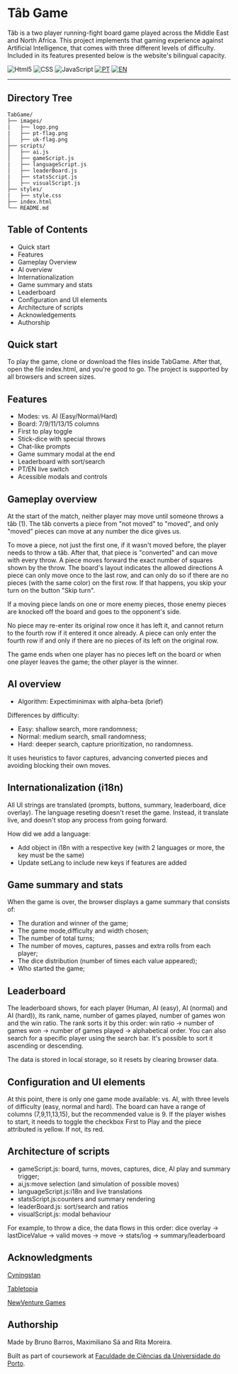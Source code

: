 
# Tâb Game

Tâb is a two player running-fight board game played across the Middle East and North Africa. This project implements that gaming experience against Artificial Intelligence, that comes with three different levels of difficulty. Included in its features presented below is the website's bilingual capacity.


![Html5](https://img.shields.io/badge/HTML5-E34F26.svg?style=for-the-badge&logo=HTML5&logoColor=white)
![CSS](https://img.shields.io/badge/CSS-663399.svg?style=for-the-badge&logo=CSS&logoColor=white)
![JavaScript](https://img.shields.io/badge/JavaScript-F7DF1E.svg?style=for-the-badge&logo=JavaScript&logoColor=black)
[![PT](https://img.shields.io/badge/lang-PT-0a66c2?labelColor=555&logo=google-translate&logoColor=white)](#português)
[![EN](https://img.shields.io/badge/lang-EN-0078d4?labelColor=555&logo=google-translate&logoColor=white)](#english)

---
## Directory Tree
```text
TabGame/
├── images/                   
|   ├── logo.png                
|   ├── pt-flag.png
│   ├── uk-flag.png
├── scripts/   
│   ├── ai.js             
│   ├── gameScript.js            
|   ├── languageScript.js  
│   ├── leaderBoard.js
|   ├── statsScript.js    
│   ├── visualScript.js
├── styles/              
|   ├── style.css         
├── index.html
└── README.md                 
```

## Table of Contents
- Quick start
- Features
- Gameplay Overview
- AI overview
- Internationalization
- Game summary and stats
- Leaderboard
- Configuration and UI elements
- Architecture of scripts
- Acknowledgements
- Authorship

## Quick start
To play the game, clone or download the files inside TabGame. After that, open the file index.html, and you're good to go.
The project is supported by all browsers and screen sizes.

## Features
- Modes: vs. AI (Easy/Normal/Hard)
- Board: 7/9/11/13/15 columns
- First to play toggle
- Stick-dice with special throws
- Chat-like prompts
- Game summary modal at the end
- Leaderboard with sort/search
- PT/EN live switch
- Acessible modals and controls

## Gameplay overview

At the start of the match, neither player may move until someone throws a tâb (1). The tâb converts a piece from "not moved" to "moved", and only "moved" pieces can move at any number the dice gives us.

To move a piece, not just the first one, if it wasn't moved before, the player needs to throw a tâb. After that, that piece is "converted" and can move with every throw.
A piece moves forward the exact number of squares shown by the throw. The board's layout indicates the allowed directions
A piece can only move once to the last row, and can only do so if there are no pieces (with the same color) on the first row. If that happens, you skip your turn on the button "Skip turn".

If a moving piece lands on one or more enemy pieces, those enemy pieces are knocked off the board and goes to the opponent's side.

No piece may re-enter its original row once it has left it, and cannot return to the fourth row if it entered it once already. A piece can only enter the fourth row if and only if there are no pieces of its left on the original row.

The game ends when one player has no pieces left on the board or when one player leaves the game; the other player is the winner.


## AI overview
- Algorithm: Expectiminimax with alpha-beta (brief)

Differences by difficulty:
- Easy: shallow search, more randomness;
- Normal: medium search, small randomness;
- Hard: deeper search, capture prioritization, no randomness.

It uses heuristics to favor captures, advancing converted pieces and avoiding blocking their own moves.

## Internationalization (i18n)
All UI strings are translated (prompts, buttons, summary, leaderboard, dice overlay). 
The language reseting doesn't reset the game. Instead, it translate live, and doesn't stop any process from going forward. 

How did we add a language:
- Add object in i18n with a respective key (with 2 languages or more, the key must be the same)
- Update setLang to include new keys if features are added

## Game summary and stats
When the game is over, the browser displays a game summary that consists of:
- The duration and winner of the game;
- The game mode,difficulty and width chosen;
- The number of total turns;
- The number of moves, captures, passes and extra rolls from each player;
- The dice distribution (number of times each value appeared);
- Who started the game;

## Leaderboard
The leaderboard shows, for each player (Human, AI (easy), AI (normal) and AI (hard)), its rank, name, number of games played, number of games won and the win ratio.
The rank sorts it by this order: win ratio -> number of games won -> number of games played -> alphabetical order.
You can also search for a specific player using the search bar.
It's possible to sort it ascending or descending. 

The data is stored in local storage, so it resets by clearing browser data.

## Configuration and UI elements
At this point, there is only one game mode available: vs. AI, with three levels of difficulty (easy, normal and hard). The board can have a range of columns (7,9,11,13,15), but the recommended value is 9. If the player wishes to start, it needs to toggle the checkbox First to Play and the piece attributed is yellow. If not, its red.

## Architecture of scripts

- gameScript.js: board, turns, moves, captures, dice, AI play and summary trigger;
- ai,js:move selection (and simulation of possible moves)
- languageScript.js:i18n and live translations
- statsScript.js:counters and summary rendering
- leaderBoard.js: sort/search and ratios
- visualScript.js: modal behaviour

For example, to throw a dice, the data flows in this order:
dice overlay -> lastDiceValue -> valid moves -> move -> stats/log -> summary/leaderboard


## Acknowledgments
[Cyningstan](https://www.google.com/url?sa=t&source=web&rct=j&opi=89978449&url=http://www.cyningstan.com/game/937/tb&ved=2ahUKEwiopvaC28eQAxWY3AIHHWxbDwgQFnoECB0QAQ&usg=AOvVaw3K2Qgo-Zjw-BQ99W3sxvn3)

[Tabletopia](https://www.google.com/url?sa=t&source=web&rct=j&opi=89978449&url=https://tabletopia.com/games/tab&ved=2ahUKEwiopvaC28eQAxWY3AIHHWxbDwgQFnoECCAQAQ&usg=AOvVaw1S0pQGnGfjYCyh41kKLnIR)

[NewVenture Games](https://www.google.com/url?sa=t&source=web&rct=j&opi=89978449&url=https://www.youtube.com/watch%3Fv%3DeqrFoFZUJdk&ved=2ahUKEwiopvaC28eQAxWY3AIHHWxbDwgQwqsBegQIERAB&usg=AOvVaw2g7DZMhjtCaRyMvqMG9b0I)

## Authorship
Made by Bruno Barros, Maximiliano Sá and Rita Moreira.

Built as part of coursework at [Faculdade de Ciências da Universidade do Porto](https://www.up.pt/fcup/pt/).
